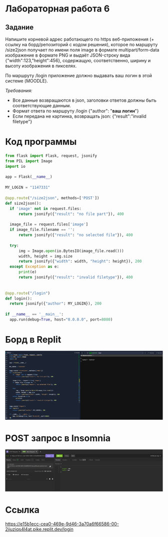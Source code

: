 # Лабораторная работа 6

## Задание 
Напишите корневой адрес работающего по https веб-приложения (+ ссылку на борд/репозиторий с кодом решения), которое по маршруту /size2json получает по имени поля image в формате multipart/form-data изображение в формате PNG и выдаёт JSON-строку вида {"width":123,"height":456}, содержащую, соответственно, ширину и высоту изображения в пикселях.

По маршруту /login приложение должно выдавать ваш логин в этой системе (MOODLE).

_Требования:_ 

+ Все данные возвращаются в json, заголовки ответов должны быть соответствующие данным.
+ Формат ответа по маршруту /login {"author": "__ваш логин__"}
+ Если передана не картинка, возвращать json: {"result":"invalid filetype"}

# Код программы
  ```python
from flask import Flask, request, jsonify
from PIL import Image
import io

app = Flask(__name__)

MY_LOGIN = "1147331" 

@app.route("/size2json", methods=['POST'])
def size2json():
    if 'image' not in request.files:
        return jsonify({"result": "no file part"}), 400

    image_file = request.files['image']
    if image_file.filename == '':
        return jsonify({"result": "no selected file"}), 400

    try:
        img = Image.open(io.BytesIO(image_file.read()))
        width, height = img.size
        return jsonify({"width": width, "height": height}), 200
    except Exception as e:
        print(e)
        return jsonify({"result": "invalid filetype"}), 400


@app.route("/login")
def login():
    return jsonify({"author": MY_LOGIN}), 200

if __name__ == '__main__':
    app.run(debug=True, host="0.0.0.0", port=8080)
  ```
# Борд в Replit
![скриншот](https://github.com/BlohinaValeria/Computer-workshop-IVT/blob/main/LR%206/replit.png)

# POST запрос в Insomnia
![пост запрос](https://github.com/BlohinaValeria/Computer-workshop-IVT/blob/main/LR%206/test.png)
  
# Ссылка 
https://e15b1ecc-cea0-469e-9d46-3a70a6f66586-00-2jiuziqs4l4at.pike.replit.dev/login
